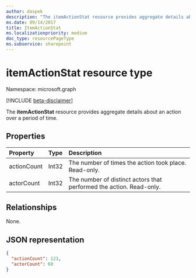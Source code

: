 ```yaml
---
author: daspek
description: "The itemActionStat resource provides aggregate details about an action over a period of time."
ms.date: 09/14/2017
title: ItemActionStat
ms.localizationpriority: medium
doc_type: resourcePageType
ms.subservice: sharepoint
---
```

# itemActionStat resource type

Namespace: microsoft.graph

[!INCLUDE [beta-disclaimer](../../includes/beta-disclaimer.md)]

The **itemActionStat** resource provides aggregate details about an action over a period of time.

## Properties

| Property    | Type  | Description |
|:------------|:------|:-------------------------------------------------------|
| actionCount | Int32 | The number of times the action took place. Read-only. |
| actorCount  | Int32 | The number of distinct actors that performed the action. Read-only. |

## Relationships
None.

## JSON representation

<!-- {
  "blockType": "resource",
  "optionalProperties": [ ],
  "@type": "microsoft.graph.itemActionStat",
}-->

```json
{
  "actionCount": 123,
  "actorCount": 60
}
```

<!--
{
  "type": "#page.annotation",
  "description": "The ItemActionStat object provides aggregate details about an action over a period of time.",
  "keywords": "activities,activity,action,analytics",
  "section": "documentation",
  "tocPath": "Resources/ItemActionStat",
  "suppressions": []
}
-->


